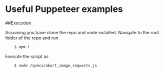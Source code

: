 # Useful Puppeteer examples


##Execution

Assuming you have clone the repo and node installed. Navigate to the root folder of the repo and run

```sh
    $ npm i
``` 
Execute the script as 

```bash
    $ node /specs/abort_image_requests.js
```




